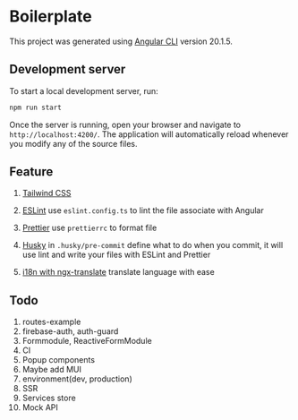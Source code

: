 # Boilerplate

This project was generated using [Angular CLI](https://github.com/angular/angular-cli) version 20.1.5.

## Development server

To start a local development server, run:

```bash
npm run start
```

Once the server is running, open your browser and navigate to `http://localhost:4200/`. The application will automatically reload whenever you modify any of the source files.

## Feature
1. [Tailwind CSS](https://tailwindcss.com/docs/installation/framework-guides/angular)

2. [ESLint](https://github.com/angular-eslint/angular-eslint) 
    use `eslint.config.ts` to lint the file associate with Angular
3. [Prettier](https://prettier.io/docs/configuration)
    use `prettierrc` to format file
4. [Husky](https://typicode.github.io/husky/how-to.html)
    in `.husky/pre-commit` define what to do when you commit, it will use lint and write your files with ESLint and Prettier
5. [i18n with ngx-translate](https://ngx-translate.org/getting-started/installation/)
    translate language with ease


## Todo
1. routes-example
2. firebase-auth, auth-guard
3. Formmodule, ReactiveFormModule
4. CI
5. Popup components
6. Maybe add MUI
7. environment(dev, production)
8. SSR
9. Services store
10. Mock API
